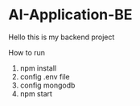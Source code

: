 # AI-Application-BE

Hello this is my backend project

How to run
1. npm install
3. config .env file
4. config mongodb
5. npm start
